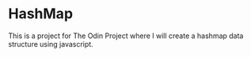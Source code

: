 # HashMap

This is a project for The Odin Project where I will create a hashmap data structure using javascript.
